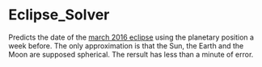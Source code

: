 # Eclipse_Solver
Predicts the date of the [march 2016 eclipse](https://fr.wikipedia.org/wiki/%C3%89clipse_solaire_du_9_mars_2016) using the planetary position a week before.
The only approximation is that the Sun, the Earth and the Moon are supposed spherical. The rersult has less than a minute of error.


